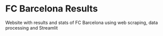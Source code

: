 # FC Barcelona Results
Website with results and stats of FC Barcelona using web scraping, data processing and Streamlit

